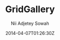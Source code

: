 ---
title: "GridGallery"
github: https://github.com/nadjetey/GridGallery
demo: https://nadjetey.github.io/GridGallery
author: Nii Adjetey Sowah

ssg:
  - Jekyll
cms:
  - No Cms
date: 2014-04-07T01:26:30Z
github_branch: master
stale: true
---